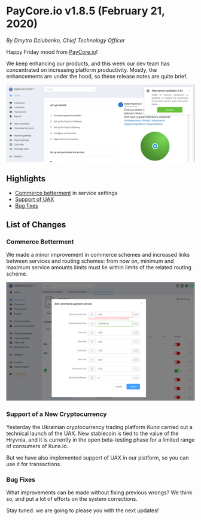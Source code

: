 # **PayCore.io v1.8.5 (February 21, 2020)**

*By Dmytro Dziubenko, Chief Technology Officer*

Happy Friday mood from [PayCore.io](https://paycore.io/)!

We keep enhancing our products, and this week our dev team has concentrated on increasing platform productivity. Mostly, the enhancements are under the hood, so these release notes are quite brief.

![dashboard view](images/v1.8.5/dashboard.png)

## Highlights

* [Commerce betterment](#commerce-betterment) in service settings
* [Support of UAX](#support-of-a-new-cryptocurrency)
* [Bug fixes](#bug-fixes)

## List of Changes

### Commerce Betterment

We made a minor improvement in commerce schemes and increased links between services and routing schemes: from now on, minimum and maximum service amounts limits must lie within limits of the related routing scheme.

![Value should be from payment scheme](images/v1.8.5/commerce-service-values.png)

### Support of a New Cryptocurrency

Yesterday the Ukrainian cryptocurrency trading platform *Kuna* carried out a technical launch of the UAX. New stablecoin is tied to the value of the Hryvnia, and it is currently in the open beta-testing phase for a limited range of consumers of Kuna.io.

But we have also implemented support of UAX in our platform, so you can use it for transactions.

### Bug Fixes

What improvements can be made without fixing previous wrongs? We think so, and put a lot of efforts on the system corrections.

Stay tuned: we are going to please you with the next updates!
